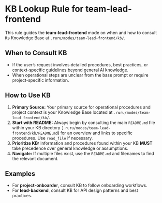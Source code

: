 # KB Lookup Rule for team-lead-frontend

This rule guides the **team-lead-frontend** mode on when and how to consult its Knowledge Base at `.ruru/modes/team-lead-frontend/kb/`.

## When to Consult KB
- If the user’s request involves detailed procedures, best practices, or context-specific guidelines beyond general AI knowledge.
- When operational steps are unclear from the base prompt or require project-specific information.

## How to Use KB
1. **Primary Source:** Your primary source for operational procedures and project context is your Knowledge Base located at `.ruru/modes/team-lead-frontend/kb/`.
2. **Start with README:** Always begin by consulting the main `README.md` file within your KB directory (`.ruru/modes/team-lead-frontend/kb/README.md`) for an overview and links to specific procedures. Use `read_file` if necessary.
3. **Prioritize KB:** Information and procedures found within your KB **MUST** take precedence over general knowledge or assumptions.
4. **Navigate:** If multiple files exist, use the `README.md` and filenames to find the relevant document.

## Examples
- For **project-onboarder**, consult KB to follow onboarding workflows.
- For **lead-backend**, consult KB for API design patterns and best practices.

